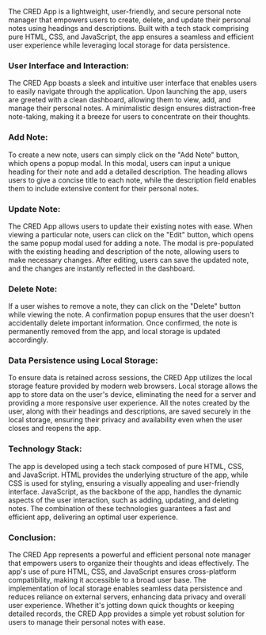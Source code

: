 The CRED App is a lightweight, user-friendly, and secure personal note manager that empowers users to create, delete, and update their personal notes using headings and descriptions. Built with a tech stack comprising pure HTML, CSS, and JavaScript, the app ensures a seamless and efficient user experience while leveraging local storage for data persistence.

### User Interface and Interaction: 

The CRED App boasts a sleek and intuitive user interface that enables users to easily navigate through the application. Upon launching the app, users are greeted with a clean dashboard, allowing them to view, add, and manage their personal notes. A minimalistic design ensures distraction-free note-taking, making it a breeze for users to concentrate on their thoughts.

### Add Note: 

To create a new note, users can simply click on the "Add Note" button, which opens a popup modal. In this modal, users can input a unique heading for their note and add a detailed description. The heading allows users to give a concise title to each note, while the description field enables them to include extensive content for their personal notes.

### Update Note: 

The CRED App allows users to update their existing notes with ease. When viewing a particular note, users can click on the "Edit" button, which opens the same popup modal used for adding a note. The modal is pre-populated with the existing heading and description of the note, allowing users to make necessary changes. After editing, users can save the updated note, and the changes are instantly reflected in the dashboard.

### Delete Note: 

If a user wishes to remove a note, they can click on the "Delete" button while viewing the note. A confirmation popup ensures that the user doesn't accidentally delete important information. Once confirmed, the note is permanently removed from the app, and local storage is updated accordingly.

### Data Persistence using Local Storage: 

To ensure data is retained across sessions, the CRED App utilizes the local storage feature provided by modern web browsers. Local storage allows the app to store data on the user's device, eliminating the need for a server and providing a more responsive user experience. All the notes created by the user, along with their headings and descriptions, are saved securely in the local storage, ensuring their privacy and availability even when the user closes and reopens the app.

### Technology Stack: 

The app is developed using a tech stack composed of pure HTML, CSS, and JavaScript. HTML provides the underlying structure of the app, while CSS is used for styling, ensuring a visually appealing and user-friendly interface. JavaScript, as the backbone of the app, handles the dynamic aspects of the user interaction, such as adding, updating, and deleting notes. The combination of these technologies guarantees a fast and efficient app, delivering an optimal user experience.

### Conclusion: 

The CRED App represents a powerful and efficient personal note manager that empowers users to organize their thoughts and ideas effectively. The app's use of pure HTML, CSS, and JavaScript ensures cross-platform compatibility, making it accessible to a broad user base. The implementation of local storage enables seamless data persistence and reduces reliance on external servers, enhancing data privacy and overall user experience. Whether it's jotting down quick thoughts or keeping detailed records, the CRED App provides a simple yet robust solution for users to manage their personal notes with ease.


